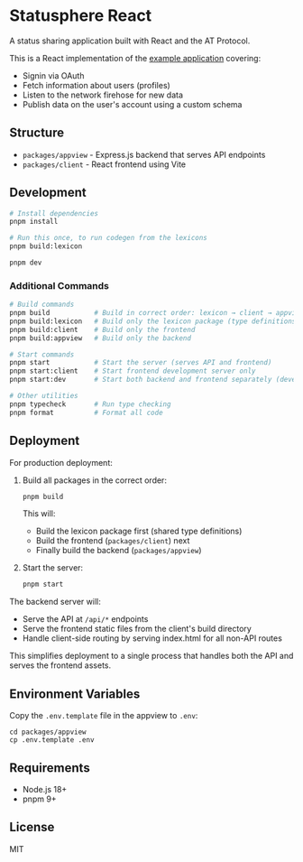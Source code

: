 # Statusphere React

A status sharing application built with React and the AT Protocol.

This is a React implementation of the [example application](https://atproto.com/guides/applications) covering:

- Signin via OAuth
- Fetch information about users (profiles)
- Listen to the network firehose for new data
- Publish data on the user's account using a custom schema

## Structure

- `packages/appview` - Express.js backend that serves API endpoints
- `packages/client` - React frontend using Vite

## Development

```bash
# Install dependencies
pnpm install

# Run this once, to run codegen from the lexicons
pnpm build:lexicon

pnpm dev
```

### Additional Commands

```bash
# Build commands
pnpm build           # Build in correct order: lexicon → client → appview
pnpm build:lexicon   # Build only the lexicon package (type definitions)
pnpm build:client    # Build only the frontend
pnpm build:appview   # Build only the backend

# Start commands
pnpm start           # Start the server (serves API and frontend)
pnpm start:client    # Start frontend development server only
pnpm start:dev       # Start both backend and frontend separately (development only)

# Other utilities
pnpm typecheck       # Run type checking
pnpm format          # Format all code
```

## Deployment

For production deployment:

1. Build all packages in the correct order:

   ```bash
   pnpm build
   ```

   This will:

   - Build the lexicon package first (shared type definitions)
   - Build the frontend (`packages/client`) next
   - Finally build the backend (`packages/appview`)

2. Start the server:
   ```bash
   pnpm start
   ```

The backend server will:

- Serve the API at `/api/*` endpoints
- Serve the frontend static files from the client's build directory
- Handle client-side routing by serving index.html for all non-API routes

This simplifies deployment to a single process that handles both the API and serves the frontend assets.

## Environment Variables

Copy the `.env.template` file in the appview to `.env`:

```
cd packages/appview
cp .env.template .env
```

## Requirements

- Node.js 18+
- pnpm 9+

## License

MIT
